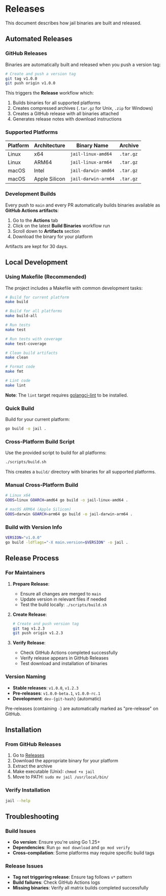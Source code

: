 # Releases

This document describes how jail binaries are built and released.

## Automated Releases

### GitHub Releases

Binaries are automatically built and released when you push a version tag:

```bash
# Create and push a version tag
git tag v1.0.0
git push origin v1.0.0
```

This triggers the **Release** workflow which:
1. Builds binaries for all supported platforms
2. Creates compressed archives (`.tar.gz` for Unix, `.zip` for Windows)
3. Creates a GitHub release with all binaries attached
4. Generates release notes with download instructions

### Supported Platforms

| Platform | Architecture | Binary Name | Archive |
|----------|--------------|-------------|----------|
| Linux | x64 | `jail-linux-amd64` | `.tar.gz` |
| Linux | ARM64 | `jail-linux-arm64` | `.tar.gz` |
| macOS | Intel | `jail-darwin-amd64` | `.tar.gz` |
| macOS | Apple Silicon | `jail-darwin-arm64` | `.tar.gz` |

### Development Builds

Every push to `main` and every PR automatically builds binaries available as **GitHub Actions artifacts**:

1. Go to the **Actions** tab
2. Click on the latest **Build Binaries** workflow run
3. Scroll down to **Artifacts** section
4. Download the binary for your platform

Artifacts are kept for 30 days.

## Local Development

### Using Makefile (Recommended)

The project includes a Makefile with common development tasks:

```bash
# Build for current platform
make build

# Build for all platforms
make build-all

# Run tests
make test

# Run tests with coverage
make test-coverage

# Clean build artifacts
make clean

# Format code
make fmt

# Lint code
make lint
```

**Note**: The `lint` target requires [golangci-lint](https://golangci-lint.run/) to be installed.

### Quick Build

Build for your current platform:

```bash
go build -o jail .
```

### Cross-Platform Build Script

Use the provided script to build for all platforms:

```bash
./scripts/build.sh
```

This creates a `build/` directory with binaries for all supported platforms.

### Manual Cross-Platform Build

```bash
# Linux x64
GOOS=linux GOARCH=amd64 go build -o jail-linux-amd64 .

# macOS ARM64 (Apple Silicon)
GOOS=darwin GOARCH=arm64 go build -o jail-darwin-arm64 .
```

### Build with Version Info

```bash
VERSION="v1.0.0"
go build -ldflags="-X main.version=$VERSION" -o jail .
```

## Release Process

### For Maintainers

1. **Prepare Release**:
   - Ensure all changes are merged to `main`
   - Update version in relevant files if needed
   - Test the build locally: `./scripts/build.sh`

2. **Create Release**:
   ```bash
   # Create and push version tag
   git tag v1.2.3
   git push origin v1.2.3
   ```

3. **Verify Release**:
   - Check GitHub Actions completed successfully
   - Verify release appears in GitHub Releases
   - Test download and installation of binaries

### Version Naming

- **Stable releases**: `v1.0.0`, `v1.2.3`
- **Pre-releases**: `v1.0.0-beta.1`, `v1.0.0-rc.1`
- **Development**: `dev-{git-hash}` (automatic)

Pre-releases (containing `-`) are automatically marked as "pre-release" on GitHub.

## Installation

### From GitHub Releases

1. Go to [Releases](https://github.com/coder/jail/releases)
2. Download the appropriate binary for your platform
3. Extract the archive
4. Make executable (Unix): `chmod +x jail`
5. Move to PATH: `sudo mv jail /usr/local/bin/`

### Verify Installation

```bash
jail --help
```

## Troubleshooting

### Build Issues

- **Go version**: Ensure you're using Go 1.25+
- **Dependencies**: Run `go mod download` and `go mod verify`
- **Cross-compilation**: Some platforms may require specific build tags

### Release Issues

- **Tag not triggering release**: Ensure tag follows `v*` pattern
- **Build failures**: Check GitHub Actions logs
- **Missing binaries**: Verify all matrix builds completed successfully
